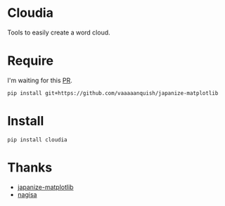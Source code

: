 # Cloudia
Tools to easily create a word cloud.

# Require

I'm waiting for this [PR](https://github.com/uehara1414/japanize-matplotlib/pull/9).
```
pip install git+https://github.com/vaaaaanquish/japanize-matplotlib
```

# Install

```
pip install cloudia
```

# Thanks

- [japanize-matplotlib](https://github.com/uehara1414/japanize-matplotlib)
- [nagisa](https://github.com/taishi-i/nagisa)
